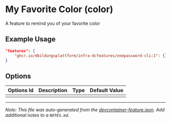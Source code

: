 
# My Favorite Color (color)

A feature to remind you of your favorite color

## Example Usage

```json
"features": {
    "ghcr.io/dbildungsplattform/infra-dcfeatures/onepassword-cli:1": {}
}
```

## Options

| Options Id | Description | Type | Default Value |
|-----|-----|-----|-----|
| | | | |



---

_Note: This file was auto-generated from the [devcontainer-feature.json](https://github.com/devcontainers/feature-starter/blob/main/src/color/devcontainer-feature.json).  Add additional notes to a `NOTES.md`._
